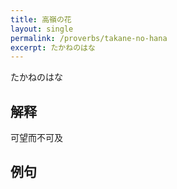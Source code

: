 ```yaml
---
title: 高嶺の花
layout: single
permalink: /proverbs/takane-no-hana
excerpt: たかねのはな
---
```


たかねのはな

## 解释

可望而不可及

## 例句

